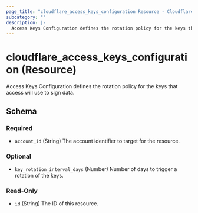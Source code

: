 ```yaml
---
page_title: "cloudflare_access_keys_configuration Resource - Cloudflare"
subcategory: ""
description: |-
  Access Keys Configuration defines the rotation policy for the keys that access will use to sign data.
---
```


# cloudflare_access_keys_configuration (Resource)

Access Keys Configuration defines the rotation policy for the keys that access will use to sign data.


<!-- schema generated by tfplugindocs -->
## Schema

### Required

- `account_id` (String) The account identifier to target for the resource.

### Optional

- `key_rotation_interval_days` (Number) Number of days to trigger a rotation of the keys.

### Read-Only

- `id` (String) The ID of this resource.


